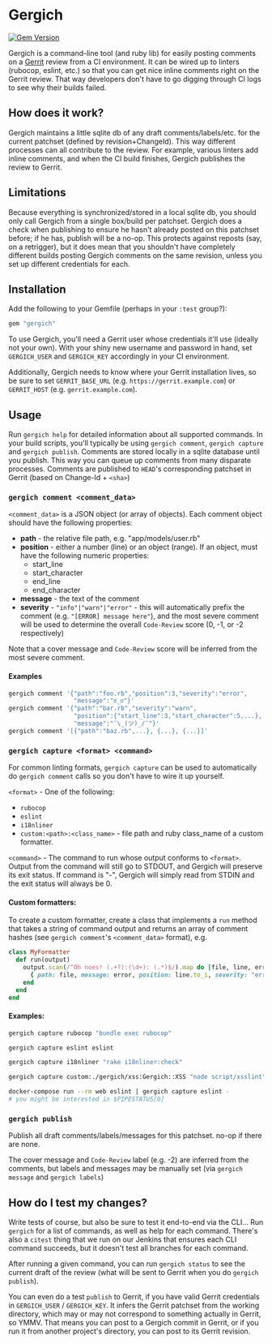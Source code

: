 # Gergich

[![Gem Version](https://badge.fury.io/rb/gergich.svg)](https://rubygems.org/gems/gergich)

Gergich is a command-line tool (and ruby lib) for easily posting comments
on a [Gerrit](https://www.gerritcodereview.com/) review from a CI
environment. It can be wired up to linters (rubocop, eslint, etc.) so that
you can get nice inline comments right on the Gerrit review. That way
developers don't have to go digging through CI logs to see why their
builds failed.

## How does it work?

Gergich maintains a little sqlite db of any draft comments/labels/etc.
for the current patchset (defined by revision+ChangeId). This way
different processes can all contribute to the review. For example,
various linters add inline comments, and when the CI build finishes,
Gergich publishes the review to Gerrit.

## Limitations

Because everything is synchronized/stored in a local sqlite db, you
should only call Gergich from a single box/build per patchset. Gergich
does a check when publishing to ensure he hasn't already posted on this
patchset before; if he has, publish will be a no-op. This protects
against reposts (say, on a retrigger), but it does mean that you shouldn't
have completely different builds posting Gergich comments on the same
revision, unless you set up different credentials for each.

## Installation

Add the following to your Gemfile (perhaps in your `:test` group?):

```ruby
gem "gergich"
```

To use Gergich, you'll need a Gerrit user whose credentials it'll use
(ideally not your own). With your shiny new username and password in hand,
set `GERGICH_USER` and `GERGICH_KEY` accordingly in your CI environment.

Additionally, Gergich needs to know where your Gerrit installation
lives, so be sure to set `GERRIT_BASE_URL` (e.g.
`https://gerrit.example.com`) or `GERRIT_HOST` (e.g. `gerrit.example.com`).

## Usage

Run `gergich help` for detailed information about all supported commands.
In your build scripts, you'll typically be using `gergich comment`,
`gergich capture` and `gergich publish`. Comments are stored locally in a
sqlite database until you publish. This way you can queue up comments from
many disparate processes. Comments are published to `HEAD`'s corresponding
patchset in Gerrit (based on Change-Id + `<sha>`)

### `gergich comment <comment_data>`

`<comment_data>` is a JSON object (or array of objects). Each comment
object should have the following properties:

* **path** - the relative file path, e.g. "app/models/user.rb"
* **position** - either a number (line) or an object (range). If an object,
  must have the following numeric properties:
  * start_line
  * start_character
  * end_line
  * end_character
* **message** - the text of the comment
* **severity** - `"info"|"warn"|"error"` - this will automatically prefix
  the comment (e.g. `"[ERROR] message here"`), and the most severe comment
  will be used to determine the overall `Code-Review` score (0, -1, or -2
  respectively)

Note that a cover message and `Code-Review` score will be inferred from the
most severe comment.

#### Examples

```bash
gergich comment '{"path":"foo.rb","position":3,"severity":"error",
                  "message":"ಠ_ಠ"}'
gergich comment '{"path":"bar.rb","severity":"warn",
                  "position":{"start_line":3,"start_character":5,...},
                  "message":"¯\_(ツ)_/¯"}'
gergich comment '[{"path":"baz.rb",...}, {...}, {...}]'
```

### `gergich capture <format> <command>`

For common linting formats, `gergich capture` can be used to automatically
do `gergich comment` calls so you don't have to wire it up yourself.

`<format>` - One of the following:

* `rubocop`
* `eslint`
* `i18nliner`
* `custom:<path>:<class_name>` - file path and ruby class_name of a custom
  formatter.

`<command>` - The command to run whose output conforms to `<format>`.
Output from the command will still go to STDOUT, and Gergich will
preserve its exit status. If command is "-", Gergich will simply read
from STDIN and the exit status will always be 0.

#### Custom formatters:

To create a custom formatter, create a class that implements a `run`
method that takes a string of command output and returns an array of
comment hashes (see `gergich comment`'s `<comment_data>` format), e.g.

```ruby
class MyFormatter
  def run(output)
    output.scan(/^Oh noes! (.+?):(\d+): (.*)$/).map do |file, line, error|
      { path: file, message: error, position: line.to_i, severity: "error" }
    end
  end
end
```

#### Examples:

```bash
gergich capture rubocop "bundle exec rubocop"

gergich capture eslint eslint

gergich capture i18nliner "rake i18nliner:check"

gergich capture custom:./gergich/xss:Gergich::XSS "node script/xsslint"

docker-compose run --rm web eslint | gergich capture eslint -
# you might be interested in $PIPESTATUS[0]
```

### `gergich publish`

Publish all draft comments/labels/messages for this patchset. no-op if
there are none.

The cover message and `Code-Review` label (e.g. -2) are inferred from the
comments, but labels and messages may be manually set (via `gergich
message` and `gergich labels`)

## How do I test my changes?

Write tests of course, but also be sure to test it end-to-end via the
CLI... Run `gergich` for a list of commands, as well as help for each
command. There's also a `citest` thing that we run on our Jenkins that
ensures each CLI command succeeds, but it doesn't test all branches for
each command.

After running a given command, you can run `gergich status` to see the
current draft of the review (what will be sent to Gerrit when you do
`gergich publish`).

You can even do a test `publish` to Gerrit, if you have valid Gerrit
credentials in `GERGICH_USER` / `GERGICH_KEY`. It infers the Gerrit patchset
from the working directory, which may or may not correspond to something
actually in Gerrit, so YMMV. That means you can post to a Gergich commit
in Gerrit, or if you run it from another project's directory, you can post
to its Gerrit revision.
